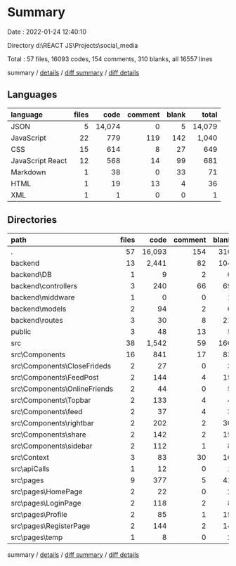 # Summary

Date : 2022-01-24 12:40:10

Directory d:\REACT JS\Projects\social_media

Total : 57 files,  16093 codes, 154 comments, 310 blanks, all 16557 lines

summary / [details](details.md) / [diff summary](diff.md) / [diff details](diff-details.md)

## Languages
| language | files | code | comment | blank | total |
| :--- | ---: | ---: | ---: | ---: | ---: |
| JSON | 5 | 14,074 | 0 | 5 | 14,079 |
| JavaScript | 22 | 779 | 119 | 142 | 1,040 |
| CSS | 15 | 614 | 8 | 27 | 649 |
| JavaScript React | 12 | 568 | 14 | 99 | 681 |
| Markdown | 1 | 38 | 0 | 33 | 71 |
| HTML | 1 | 19 | 13 | 4 | 36 |
| XML | 1 | 1 | 0 | 0 | 1 |

## Directories
| path | files | code | comment | blank | total |
| :--- | ---: | ---: | ---: | ---: | ---: |
| . | 57 | 16,093 | 154 | 310 | 16,557 |
| backend | 13 | 2,441 | 82 | 104 | 2,627 |
| backend\DB | 1 | 9 | 2 | 0 | 11 |
| backend\controllers | 3 | 240 | 66 | 69 | 375 |
| backend\middware | 1 | 0 | 0 | 1 | 1 |
| backend\models | 2 | 94 | 2 | 6 | 102 |
| backend\routes | 3 | 30 | 8 | 21 | 59 |
| public | 3 | 48 | 13 | 5 | 66 |
| src | 38 | 1,542 | 59 | 166 | 1,767 |
| src\Components | 16 | 841 | 17 | 83 | 941 |
| src\Components\CloseFrideds | 2 | 27 | 0 | 3 | 30 |
| src\Components\FeedPost | 2 | 144 | 4 | 15 | 163 |
| src\Components\OnlineFriends | 2 | 44 | 0 | 5 | 49 |
| src\Components\Topbar | 2 | 133 | 4 | 4 | 141 |
| src\Components\feed | 2 | 37 | 4 | 3 | 44 |
| src\Components\rightbar | 2 | 202 | 2 | 30 | 234 |
| src\Components\share | 2 | 142 | 2 | 15 | 159 |
| src\Components\sidebar | 2 | 112 | 1 | 8 | 121 |
| src\Context | 3 | 83 | 30 | 16 | 129 |
| src\apiCalls | 1 | 12 | 0 | 1 | 13 |
| src\pages | 9 | 377 | 5 | 41 | 423 |
| src\pages\HomePage | 2 | 22 | 0 | 2 | 24 |
| src\pages\LoginPage | 2 | 118 | 2 | 8 | 128 |
| src\pages\Profile | 2 | 85 | 1 | 15 | 101 |
| src\pages\RegisterPage | 2 | 144 | 2 | 14 | 160 |
| src\pages\temp | 1 | 8 | 0 | 2 | 10 |

summary / [details](details.md) / [diff summary](diff.md) / [diff details](diff-details.md)